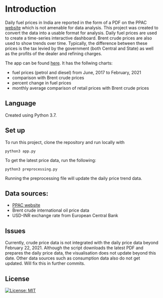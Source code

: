 # Introduction

Daily fuel prices in India are reported in the form of a PDF on the PPAC [website](https://www.ppac.gov.in/) which is not amenable for data analysis. This project was created to convert the data into a usable format for analysis. Daily fuel prices are used to create a time-series interactive dashboard. Brent crude prices are also used to show trends over time. Typically, the difference between these prices is the tax levied by the government (both Central and State) as well as the profits of the dealer and refining charges. 


The app can be found [here](https://oil-prices-india.herokuapp.com/). It has the follwing charts:
- fuel prices (petrol and diesel) from June, 2017 to February, 2021
- comparison with Brent crude prices 
- percent change in fuel prices
- monthly average comparison of retail prices with Brent crude prices

## Language
Created using Python 3.7.

## Set up

To run this project, clone the repository and run locally with
```
python3 app.py
```
To get the latest price data, run the following:
```
python3 preprocessing.py
```
Running the preprocessing file will update the daily price trend data. 

## Data sources:
- [PPAC website](https://www.ppac.gov.in/)
- Brent crude international oil price data
- USD-INR exchange rate from European Central Bank



## Issues
 Currently, crude price data is not integrated with the daily price data beyond February 22, 2021. Although the script downloads the latest PDF and prepares the daily price data, the visualisation does not update beyond this date. Other data sources such as consumption data also do not get updated. Will fix this in further commits.

## License

[![License: MIT](https://img.shields.io/badge/License-MIT-yellow.svg)](https://opensource.org/licenses/MIT)
